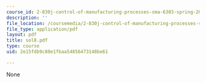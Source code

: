 ```yaml
---
course_id: 2-830j-control-of-manufacturing-processes-sma-6303-spring-2008
description: ''
file_location: /coursemedia/2-830j-control-of-manufacturing-processes-sma-6303-spring-2008/2e15fdb9c80e1fbaa54856473148be61_sol8.pdf
file_type: application/pdf
layout: pdf
title: sol8.pdf
type: course
uid: 2e15fdb9c80e1fbaa54856473148be61

---
```

None